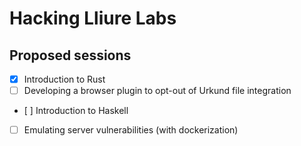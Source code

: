 # Hacking Lliure Labs

## Proposed sessions
- [x] Introduction to Rust
- [ ] Developing a browser plugin to opt-out of Urkund file integration
- [ ] Introduction to Haskell
- [ ] Emulating server vulnerabilities (with dockerization)
